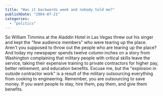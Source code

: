 ```yaml
---
title: "Was it backwards week and nobody told me?"
publishDate: "2004-07-21"
categories: 
  - "politics"
---
```


So William Timmins at the Aladdin Hotel in Las Vegas threw out his singer and kept the "few audience members" who were tearing up the place. Aren't you supposed to throw out the people who are tearing up the place? And today my newspaper spends twelve column inches on a story from Washington complaining that military people with critical skills leave the service, taking their expensive training to private contractors for higher pay, better retirement, and education benefits. Excuse me, but the "explosion in outside contractor work" is a result of the military outsourcing everything from cooking to engineering. Remember, you are outsourcing to save money. If you want people to stay, hire them, pay them, and give them benefits.
